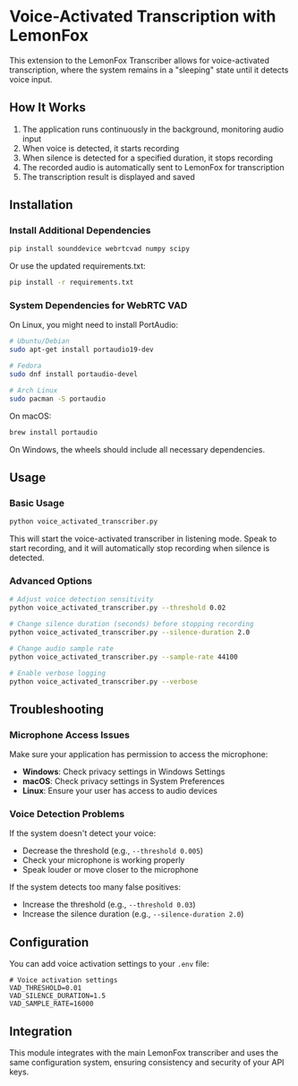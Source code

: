 # Voice-Activated Transcription with LemonFox

This extension to the LemonFox Transcriber allows for voice-activated transcription, where the system remains in a "sleeping" state until it detects voice input.

## How It Works

1. The application runs continuously in the background, monitoring audio input
2. When voice is detected, it starts recording
3. When silence is detected for a specified duration, it stops recording
4. The recorded audio is automatically sent to LemonFox for transcription
5. The transcription result is displayed and saved

## Installation

### Install Additional Dependencies

```bash
pip install sounddevice webrtcvad numpy scipy
```

Or use the updated requirements.txt:

```bash
pip install -r requirements.txt
```

### System Dependencies for WebRTC VAD

On Linux, you might need to install PortAudio:

```bash
# Ubuntu/Debian
sudo apt-get install portaudio19-dev

# Fedora
sudo dnf install portaudio-devel

# Arch Linux
sudo pacman -S portaudio
```

On macOS:

```bash
brew install portaudio
```

On Windows, the wheels should include all necessary dependencies.

## Usage

### Basic Usage

```bash
python voice_activated_transcriber.py
```

This will start the voice-activated transcriber in listening mode. Speak to start recording, and it will automatically stop recording when silence is detected.

### Advanced Options

```bash
# Adjust voice detection sensitivity
python voice_activated_transcriber.py --threshold 0.02

# Change silence duration (seconds) before stopping recording
python voice_activated_transcriber.py --silence-duration 2.0

# Change audio sample rate
python voice_activated_transcriber.py --sample-rate 44100

# Enable verbose logging
python voice_activated_transcriber.py --verbose
```

## Troubleshooting

### Microphone Access Issues

Make sure your application has permission to access the microphone:

- **Windows**: Check privacy settings in Windows Settings
- **macOS**: Check privacy settings in System Preferences
- **Linux**: Ensure your user has access to audio devices

### Voice Detection Problems

If the system doesn't detect your voice:

- Decrease the threshold (e.g., `--threshold 0.005`)
- Check your microphone is working properly
- Speak louder or move closer to the microphone

If the system detects too many false positives:

- Increase the threshold (e.g., `--threshold 0.03`)
- Increase the silence duration (e.g., `--silence-duration 2.0`)

## Configuration

You can add voice activation settings to your `.env` file:

```
# Voice activation settings
VAD_THRESHOLD=0.01
VAD_SILENCE_DURATION=1.5
VAD_SAMPLE_RATE=16000
```


## Integration

This module integrates with the main LemonFox transcriber and uses the same configuration system, ensuring consistency and security of your API keys.